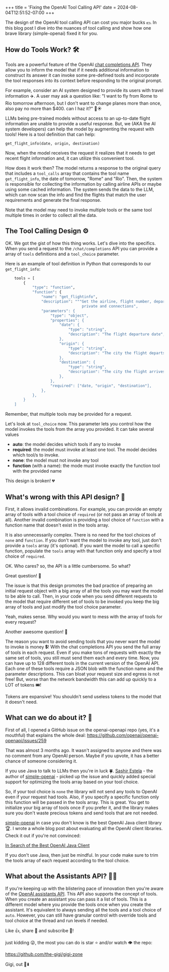 +++
title = 'Fixing the OpenAI Tool Calling API'
date = 2024-08-04T12:51:52-07:00
+++

The design of the OpenAI tool calling API can cost you major bucks 💵. In this blog post I dive into
the nuances of tool calling and show how one brave library (simple-openai) fixed it for you.

<!--more-->

## How do Tools Work? 🛠️

Tools are a powerful feature of the
OpenAI [chat completions API](https://platform.openai.com/docs/api-reference/chat/create). They
allow you to inform the model that if it needs additional information to construct its answer it can
invoke some pre-defined tools and incorporate the tool responses into its context before responding
to the original prompt.

For example, consider an AI system designed to provide its users with travel information ✈️. A user
may ask a question like: "I want to fly from Rome to Rio tomorrow afternoon, but I don't want to
change planes more than once, also pay no more than $400. can I haz it?" 🍹☀️

LLMs being pre-trained models without access to an up-to-date flight information are unable to
provide a useful response. But, we (AKA the AI system developers) can help the model by augmenting
the request with tools! Here is a tool definition that can help:

```shell
get_flight_info(date, origin, destination)
```

Now, when the model receives the request it realizes that it needs to get recent flight information
and, it can utilize this convenient tool.

How does it work then? The model returns a response to the original query that includes
a `tool_calls` array that contains the tool name `get_flight_info`, the date of tomorrow, "Rome"
and "Rio". Then, the system is responsible for collecting the information by calling airline APIs or
maybe using some cached information. The system sends the data to the LLM, which can now scan the
info and find the flights that match the user requirements and generate the final response.

Note that the model may need to invoke multiple tools or the same tool multiple times in order to
collect all the data.

## The Tool Calling Design ⚙️

OK. We got the gist of how this thing works. Let's dive into the specifics. When you send a request
to the `/chat/completions` API you can provide a array of `tools` definitions and a `tool_choice`
parameter.

Here is an example of tool definition in Python that corresponds to our `get_flight_info`:

```python
    tools = [
        {
            "type": "function",
            "function": {
                "name": "get_flightinfo",
                "description": """Get the airline, flight number, departure and arrival times
                                  private and connections",
                "parameters": {
                    "type": "object",
                    "properties": {
                        "date": {
                            "type": "string",
                            "description": "The flight departure date",
                        },
                        "origin": {
                            "type": "string",
                            "description": "The city the flight departs from",
                        },
                        "destination": {
                            "type": "string",
                            "description": "The city the flight arrives at",
                        },                        
                    },
                    "required": ["date, "origin", "destination"],
                },
            },
        }
    ]
```

Remember, that multiple tools may be provided for a request.

Let's look at `tool_choice` now. This parameter lets you control how the model invokes the tools
from the array you provided. It can take several values

- **auto**: the model decides which tools if any to invoke
- **required**: the model must invoke at least one tool. The model decides which tool/s to invoke.
- **none**: the model must not invoke any tool
- **function** (with a name): the mode must invoke exactly the function tool with the provided name

This design is broken! 💔

## What's wrong with this API design? 🤷‍

First, it allows invalid combinations. For example, you can provide an empty array of tools with a
tool choice of `required` (or not pass an array of tools at all). Another invalid combination is
providing a tool choice of `function` with a function name that doesn't exist in the tools array.

It is also unnecessarily complex. There is no need for the tool choices of `none` and `function`. If
you don't want the model to invoke any tool, just don't provide a `tools` array (it's optional).
If you want the model to call a specific function, populate the `tools` array with that function
only and specify a tool choice of `required`.

OK. Who cares? so, the API is a little cumbersome. So what?

Great question!  👏

The issue is that this design promotes the bad practice of preparing an initial request object with
a big array of all the tools you may want the model to be able to call. Then, in your code when you
send different requests to the model that require different set of tools to be invoked you keep the
big array of tools and just modify the tool choice parameter.

Yeah, makes sense. Why would you want to mess with the array of tools for every request?

Another awesome question! 👏

The reason you want to avoid sending tools that you never want the model to invoke is money 💲! With
the chat completions API you send the full array of tools in each request. Even if you make tons of
requests with exactly the same set of tools, you still must send them each and every time. Now, you
can have up to 128 different tools in the current version of the OpenAI API. Each one of these tools
require a JSON blob with the function name and the parameter descriptions. This can bloat your
request size and egress is not free! But, worse than the network bandwidth this can add up
quickly to a LOT of tokens 🎟️!

Tokens are expansive! You shouldn't send useless tokens to the model that it doesn't need.

## What can we do about it? 🤔

First of all, I opened a GitHub issue on the openai-openapi repo (yes, it's a mouthful) that
explains the whole deal:
https://github.com/openai/openai-openapi/issues/259

That was almost 3 months ago. It wasn't assigned to anyone and there was no comment from any OpenAI
person. Maybe if you upvote, it has a better chance of someone considering it.

If you use Java to talk to LLMs then you're in luck
🍀.  [Sashir Estela](https://github.com/sashirestela) - the author
of [simple-openai](https://github.com/sashirestela/simple-openai) - picked up the issue and quickly
added special support for optimizing the tools array based on your tool choice.

So, if your tool choice is `none` the library will not send any tools to OpenAI even if your request
had tools. Also, if you specify a specific function only this function will be passed in the
tools array. This is great. You get to initialize your big array of tools once if you prefer it, and
the library makes sure you don't waste precious tokens and send tools that are not needed.

[simple-openai](https://github.com/sashirestela/simple-openai) in case you don't know is the best
OpenAI Java client library 🏆. I wrote a whole blog post about evaluating all the OpenAI client
libraries. Check it out if you're not convinced:

[In Search of the Best OpenAI Java Client](http://localhost:1313/gigi-zone/posts/2024/02/in-search-of-the-best-openai-java-client/)

If you don't use Java, then just be mindful. In your code make sure to trim the tools array of each
request according to the tool choice.

## What about the Assistants API? 🧑‍💼

If you're keeping up with the blistering pace of innovation then you're aware of
the [OpenAI assistants API](https://platform.openai.com/docs/api-reference/assistants/object). This
API also supports the concept of tools. When you create an assistant you can pass it a list of
tools. This is a different model where you provide the tools once when you create the assistant.
It's equivalent to always sending all the tools and a tool choice of `auto`. However, you can still
have granular control with override tools and tool choice at the thread and run levels if needed.

Like 👍, share 🔗 and subscribe 🔔!

just kidding 😜, the most you can do is star ⭐ and/or watch 👁️ the repo:

https://github.com/the-gigi/gigi-zone

Gigi, out 🎤⬇️
